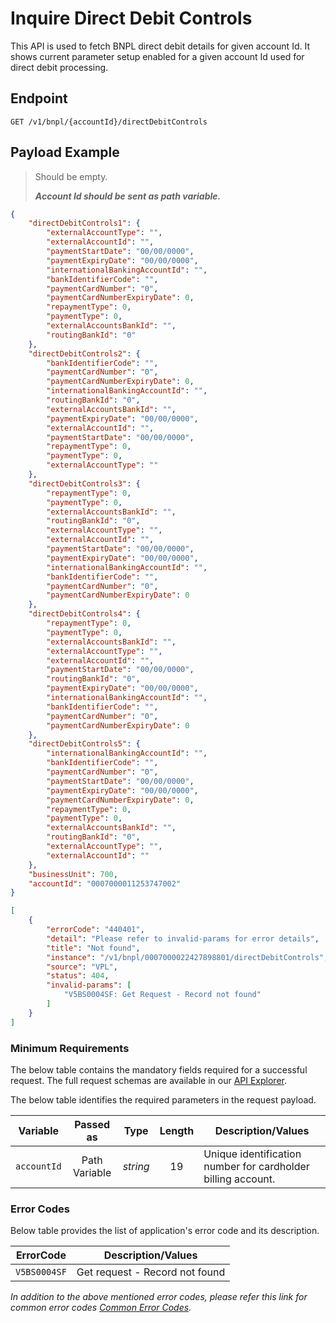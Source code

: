 # Inquire Direct Debit Controls

This API is used to fetch BNPL direct debit details for given account Id. It shows current parameter setup enabled for a given account Id used for direct debit processing.

## Endpoint

`GET /v1/bnpl/{accountId}/directDebitControls`

## Payload Example

<!--
type: tab
titles: Request, Response, Error
-->

>Should be empty.
>
>***Account Id should be sent as path variable.***

<!--
type: tab
-->

```json
{
    "directDebitControls1": {
        "externalAccountType": "",
        "externalAccountId": "",
        "paymentStartDate": "00/00/0000",
        "paymentExpiryDate": "00/00/0000",
        "internationalBankingAccountId": "",
        "bankIdentifierCode": "",
        "paymentCardNumber": "0",
        "paymentCardNumberExpiryDate": 0,
        "repaymentType": 0,
        "paymentType": 0,
        "externalAccountsBankId": "",
        "routingBankId": "0"
    },
    "directDebitControls2": {
        "bankIdentifierCode": "",
        "paymentCardNumber": "0",
        "paymentCardNumberExpiryDate": 0,
        "internationalBankingAccountId": "",
        "routingBankId": "0",
        "externalAccountsBankId": "",
        "paymentExpiryDate": "00/00/0000",
        "externalAccountId": "",
        "paymentStartDate": "00/00/0000",
        "repaymentType": 0,
        "paymentType": 0,
        "externalAccountType": ""
    },
    "directDebitControls3": {
        "repaymentType": 0,
        "paymentType": 0,
        "externalAccountsBankId": "",
        "routingBankId": "0",
        "externalAccountType": "",
        "externalAccountId": "",
        "paymentStartDate": "00/00/0000",
        "paymentExpiryDate": "00/00/0000",
        "internationalBankingAccountId": "",
        "bankIdentifierCode": "",
        "paymentCardNumber": "0",
        "paymentCardNumberExpiryDate": 0
    },
    "directDebitControls4": {
        "repaymentType": 0,
        "paymentType": 0,
        "externalAccountsBankId": "",
        "externalAccountType": "",
        "externalAccountId": "",
        "paymentStartDate": "00/00/0000",
        "routingBankId": "0",
        "paymentExpiryDate": "00/00/0000",
        "internationalBankingAccountId": "",
        "bankIdentifierCode": "",
        "paymentCardNumber": "0",
        "paymentCardNumberExpiryDate": 0
    },
    "directDebitControls5": {
        "internationalBankingAccountId": "",
        "bankIdentifierCode": "",
        "paymentCardNumber": "0",
        "paymentStartDate": "00/00/0000",
        "paymentExpiryDate": "00/00/0000",
        "paymentCardNumberExpiryDate": 0,
        "repaymentType": 0,
        "paymentType": 0,
        "externalAccountsBankId": "",
        "routingBankId": "0",
        "externalAccountType": "",
        "externalAccountId": ""
    },
    "businessUnit": 700,
    "accountId": "0007000011253747002"
}
```

<!--
type: tab
-->

```json
[
    {
        "errorCode": "440401",
        "detail": "Please refer to invalid-params for error details",
        "title": "Not found",
        "instance": "/v1/bnpl/0007000022427898801/directDebitControls",
        "source": "VPL",
        "status": 404,
        "invalid-params": [
            "V5BS0004SF: Get Request - Record not found"
        ]
    }
]
```

<!-- type: tab-end -->

### Minimum Requirements

The below table contains the mandatory fields required for a successful request. The full request schemas are available in our [API Explorer](../api/?type=get&path=/v1/bnpl/{accountId}/directDebitControls).

The below table identifies the required parameters in the request payload.

| Variable | Passed as | Type | Length | Description/Values |
| -------- | :-------: | :--: | :------------: | ------------------ |
| `accountId` | Path Variable | *string* | 19 | Unique identification number for cardholder billing account. |

### Error Codes

Below table provides the list of application's error code and its description.

| ErrorCode |  Description/Values |
| --------  | ------------------ |
| `V5BS0004SF` | Get request - Record not found |

*In addition to the above mentioned error codes, please refer this link for common error codes [Common Error Codes](?path=docs/Common_Error_Code.md).*
